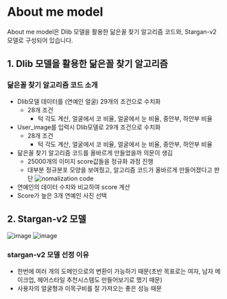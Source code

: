 # About me model
About me model은 Dlib 모델을 활용한 닮은꼴 찾기 알고리즘 코드와, Stargan-v2 모델로 구성되어 있습니다.
## 1. Dlib 모델을 활용한 닮은꼴 찾기 알고리즘
### 닮은꼴 찾기 알고리즘 코드 소개
- Dlib모델 데이터를 (연예인 얼굴) 29개의 조건으로 수치화
  - 28개 조건
    - 턱 각도 계산, 얼굴에서 코 비율, 얼굴에서 눈 비율, 중안부, 하안부 비율
- User_image를 입력시 Dlib모델로 29개 조건으로 수치화
  - 28개 조건
    - 턱 각도 계산, 얼굴에서 코 비율, 얼굴에서 눈 비율, 중안부, 하안부 비율
- 닮은꼴 찾기 알고리즘 코드를 올바르게 만들었을까 의문이 생김
  - 25000개의 이미지 score값들을 정규화 과정 진행
  - 대부분 정규분포 모양을 보여줬고, 알고리즘 코드가 올바르게 만들어졌다고 판단
      ![nomalization code](https://github.com/junnnn-a/About_Me/blob/main/Models/lookalike%20algorithm/score_Normalization.ipynb)
- 연예인의 데이터 수치와 비교하여 score 계산
- Score가 높은 3개 연예인 사진 선택

## 2. Stargan-v2 모델
![image](https://user-images.githubusercontent.com/97006756/172538439-de81d886-e0af-4084-8398-2117e0f7f17f.png)
![image](https://user-images.githubusercontent.com/97006756/172538468-a7a4cb95-b009-4fa3-8e59-f13c3253c642.png)

### stargan-v2 모델 선정 이유
- 한번에 여러 개의 도메인으로의 변환이 가능하기 때문(초반 목표로는 여자, 남자 메이크업, 헤어스타일 추천시스템도 만들어보기로 했기 때문)
- 사용자의 얼굴형과 이목구비를 잘 가져오는 좋은 성능 때문



